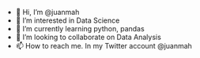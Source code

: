 - 👋 Hi, I’m @juanmah
- 👀 I’m interested in Data Science
- 🌱 I’m currently learning python, pandas
- 💞️ I’m looking to collaborate on Data Analysis
- 📫 How to reach me. In my Twitter account @juanmah
